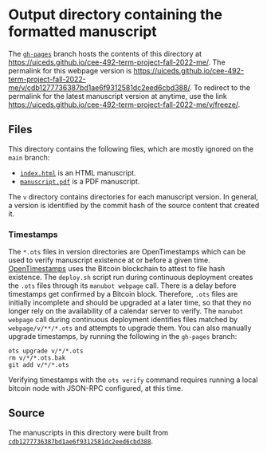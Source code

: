 # Output directory containing the formatted manuscript

The [`gh-pages`](https://github.com/uiceds/cee-492-term-project-fall-2022-me/tree/gh-pages) branch hosts the contents of this directory at <https://uiceds.github.io/cee-492-term-project-fall-2022-me/>.
The permalink for this webpage version is <https://uiceds.github.io/cee-492-term-project-fall-2022-me/v/cdb1277736387bd1ae6f9312581dc2eed6cbd388/>.
To redirect to the permalink for the latest manuscript version at anytime, use the link <https://uiceds.github.io/cee-492-term-project-fall-2022-me/v/freeze/>.

## Files

This directory contains the following files, which are mostly ignored on the `main` branch:

+ [`index.html`](index.html) is an HTML manuscript.
+ [`manuscript.pdf`](manuscript.pdf) is a PDF manuscript.

The `v` directory contains directories for each manuscript version.
In general, a version is identified by the commit hash of the source content that created it.

### Timestamps

The `*.ots` files in version directories are OpenTimestamps which can be used to verify manuscript existence at or before a given time.
[OpenTimestamps](https://opentimestamps.org/) uses the Bitcoin blockchain to attest to file hash existence.
The `deploy.sh` script run during continuous deployment creates the `.ots` files through its `manubot webpage` call.
There is a delay before timestamps get confirmed by a Bitcoin block.
Therefore, `.ots` files are initially incomplete and should be upgraded at a later time, so that they no longer rely on the availability of a calendar server to verify.
The `manubot webpage` call during continuous deployment identifies files matched by `webpage/v/**/*.ots` and attempts to upgrade them.
You can also manually upgrade timestamps, by running the following in the `gh-pages` branch:

```shell
ots upgrade v/*/*.ots
rm v/*/*.ots.bak
git add v/*/*.ots
```

Verifying timestamps with the `ots verify` command requires running a local bitcoin node with JSON-RPC configured, at this time.

## Source

The manuscripts in this directory were built from
[`cdb1277736387bd1ae6f9312581dc2eed6cbd388`](https://github.com/uiceds/cee-492-term-project-fall-2022-me/commit/cdb1277736387bd1ae6f9312581dc2eed6cbd388).
